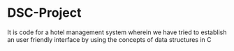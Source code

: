 # DSC-Project
It is code for a hotel management system wherein we have tried to establish an user friendly interface by using the concepts of data structures in C
